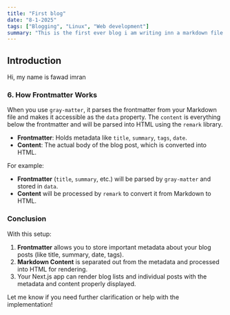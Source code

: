 ```yaml
---
title: "First blog"
date: "8-1-2025"
tags: ["Blogging", "Linux", "Web development"]
summary: "This is the first ever blog i am writing inn a markdown file to test how my blogging site is workign"
---
```


## Introduction
Hi, my name is fawad imran


### 6. **How Frontmatter Works**

When you use `gray-matter`, it parses the frontmatter from your Markdown file and makes it accessible as the `data` property. The `content` is everything below the frontmatter and will be parsed into HTML using the `remark` library.

- **Frontmatter**: Holds metadata like `title`, `summary`, `tags`, `date`.
- **Content**: The actual body of the blog post, which is converted into HTML.

For example:
- **Frontmatter** (`title`, `summary`, etc.) will be parsed by `gray-matter` and stored in `data`.
- **Content** will be processed by `remark` to convert it from Markdown to HTML.

### Conclusion

With this setup:
1. **Frontmatter** allows you to store important metadata about your blog posts (like title, summary, date, tags).
2. **Markdown Content** is separated out from the metadata and processed into HTML for rendering.
3. Your Next.js app can render blog lists and individual posts with the metadata and content properly displayed.

Let me know if you need further clarification or help with the implementation!

